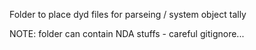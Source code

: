 Folder to place dyd files for parseing / system object tally

NOTE: folder can contain NDA stuffs - careful gitignore...